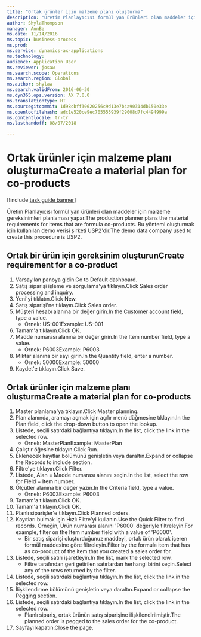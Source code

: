 ```yaml
--- 
title: "Ortak ürünler için malzeme planı oluşturma"
description: "Üretim Planlayıcısı formül yan ürünleri olan maddeler için malzeme gereksinimleri planlaması yapar."
author: ShylaThompson
manager: AnnBe
ms.date: 11/14/2016
ms.topic: business-process
ms.prod: 
ms.service: dynamics-ax-applications
ms.technology: 
audience: Application User
ms.reviewer: josaw
ms.search.scope: Operations
ms.search.region: Global
ms.author: shylaw
ms.search.validFrom: 2016-06-30
ms.dyn365.ops.version: AX 7.0.0
ms.translationtype: HT
ms.sourcegitcommit: 1d98cbff30620256c9d13e7b4a90314db150e33e
ms.openlocfilehash: adc1e520ce9ec705555939f29008d7fc4494999a
ms.contentlocale: tr-tr
ms.lasthandoff: 08/07/2018

---
```

# <a name="create-a-material-plan-for-co-products"></a><span data-ttu-id="47db5-103">Ortak ürünler için malzeme planı oluşturma</span><span class="sxs-lookup"><span data-stu-id="47db5-103">Create a material plan for co-products</span></span>

[!include [task guide banner](../../includes/task-guide-banner.md)]

<span data-ttu-id="47db5-104">Üretim Planlayıcısı formül yan ürünleri olan maddeler için malzeme gereksinimleri planlaması yapar.</span><span class="sxs-lookup"><span data-stu-id="47db5-104">The production planner plans the material requirements for items that are formula co-products.</span></span> <span data-ttu-id="47db5-105">Bu yöntemi oluşturmak için kullanılan demo verisi şirketi USP2'dir.</span><span class="sxs-lookup"><span data-stu-id="47db5-105">The demo data company used to create this procedure is USP2.</span></span>


## <a name="create-requirement-for-a-co-product"></a><span data-ttu-id="47db5-106">Ortak bir ürün için gereksinim oluşturun</span><span class="sxs-lookup"><span data-stu-id="47db5-106">Create requirement for a co-product</span></span>
1. <span data-ttu-id="47db5-107">Varsayılan panoya gidin.</span><span class="sxs-lookup"><span data-stu-id="47db5-107">Go to Default dashboard.</span></span>
2. <span data-ttu-id="47db5-108">Satış siparişi işleme ve sorgulama'ya tıklayın.</span><span class="sxs-lookup"><span data-stu-id="47db5-108">Click Sales order processing and inquiry.</span></span>
3. <span data-ttu-id="47db5-109">Yeni'yi tıklatın.</span><span class="sxs-lookup"><span data-stu-id="47db5-109">Click New.</span></span>
4. <span data-ttu-id="47db5-110">Satış siparişi'ne tıklayın.</span><span class="sxs-lookup"><span data-stu-id="47db5-110">Click Sales order.</span></span>
5. <span data-ttu-id="47db5-111">Müşteri hesabı alanına bir değer girin.</span><span class="sxs-lookup"><span data-stu-id="47db5-111">In the Customer account field, type a value.</span></span>
    * <span data-ttu-id="47db5-112">Örnek: US-001</span><span class="sxs-lookup"><span data-stu-id="47db5-112">Example: US-001</span></span>  
6. <span data-ttu-id="47db5-113">Tamam'a tıklayın.</span><span class="sxs-lookup"><span data-stu-id="47db5-113">Click OK.</span></span>
7. <span data-ttu-id="47db5-114">Madde numarası alanına bir değer girin.</span><span class="sxs-lookup"><span data-stu-id="47db5-114">In the Item number field, type a value.</span></span>
    * <span data-ttu-id="47db5-115">Örnek: P6003</span><span class="sxs-lookup"><span data-stu-id="47db5-115">Example: P6003</span></span>  
8. <span data-ttu-id="47db5-116">Miktar alanına bir sayı girin.</span><span class="sxs-lookup"><span data-stu-id="47db5-116">In the Quantity field, enter a number.</span></span>
    * <span data-ttu-id="47db5-117">Örnek: 50000</span><span class="sxs-lookup"><span data-stu-id="47db5-117">Example: 50000</span></span>  
9. <span data-ttu-id="47db5-118">Kaydet'e tıklayın.</span><span class="sxs-lookup"><span data-stu-id="47db5-118">Click Save.</span></span>

## <a name="create-a-material-plan-for-co-products"></a><span data-ttu-id="47db5-119">Ortak ürünler için malzeme planı oluşturma</span><span class="sxs-lookup"><span data-stu-id="47db5-119">Create a material plan for co-products</span></span>
1. <span data-ttu-id="47db5-120">Master planlama'ya tıklayın.</span><span class="sxs-lookup"><span data-stu-id="47db5-120">Click Master planning.</span></span>
2. <span data-ttu-id="47db5-121">Plan alanında, aramayı açmak için açılır menü düğmesine tıklayın.</span><span class="sxs-lookup"><span data-stu-id="47db5-121">In the Plan field, click the drop-down button to open the lookup.</span></span>
3. <span data-ttu-id="47db5-122">Listede, seçili satırdaki bağlantıya tıklayın.</span><span class="sxs-lookup"><span data-stu-id="47db5-122">In the list, click the link in the selected row.</span></span>
    * <span data-ttu-id="47db5-123">Örnek: MasterPlan</span><span class="sxs-lookup"><span data-stu-id="47db5-123">Example: MasterPlan</span></span>  
4. <span data-ttu-id="47db5-124">Çalıştır öğesine tıklayın.</span><span class="sxs-lookup"><span data-stu-id="47db5-124">Click Run.</span></span>
5. <span data-ttu-id="47db5-125">Eklenecek kayıtlar bölümünü genişletin veya daraltın.</span><span class="sxs-lookup"><span data-stu-id="47db5-125">Expand or collapse the Records to include section.</span></span>
6. <span data-ttu-id="47db5-126">Filtre'ye tıklayın.</span><span class="sxs-lookup"><span data-stu-id="47db5-126">Click Filter.</span></span>
7. <span data-ttu-id="47db5-127">Listede, Alan = Madde numarası alanını seçin.</span><span class="sxs-lookup"><span data-stu-id="47db5-127">In the list, select the row for Field = Item number.</span></span>
8. <span data-ttu-id="47db5-128">Ölçütler alanına bir değer yazın.</span><span class="sxs-lookup"><span data-stu-id="47db5-128">In the Criteria field, type a value.</span></span>
    * <span data-ttu-id="47db5-129">Örnek: P6003</span><span class="sxs-lookup"><span data-stu-id="47db5-129">Example: P6003</span></span>  
9. <span data-ttu-id="47db5-130">Tamam'a tıklayın.</span><span class="sxs-lookup"><span data-stu-id="47db5-130">Click OK.</span></span>
10. <span data-ttu-id="47db5-131">Tamam'a tıklayın.</span><span class="sxs-lookup"><span data-stu-id="47db5-131">Click OK.</span></span>
11. <span data-ttu-id="47db5-132">Planlı siparişler'e tıklayın.</span><span class="sxs-lookup"><span data-stu-id="47db5-132">Click Planned orders.</span></span>
12. <span data-ttu-id="47db5-133">Kayıtları bulmak için Hızlı Filtre'yi kullanın.</span><span class="sxs-lookup"><span data-stu-id="47db5-133">Use the Quick Filter to find records.</span></span> <span data-ttu-id="47db5-134">Örneğin, Ürün numarası alanını 'P6000' değeriyle filtreleyin.</span><span class="sxs-lookup"><span data-stu-id="47db5-134">For example, filter on the Item number field with a value of 'P6000'.</span></span>
    * <span data-ttu-id="47db5-135">Bir satış siparişi oluşturduğunuz maddeyi, ortak ürün olarak içeren formül maddesine göre filtreleyin.</span><span class="sxs-lookup"><span data-stu-id="47db5-135">Filter by the formula item that has as co-product of the item that you created a sales order for.</span></span>  
13. <span data-ttu-id="47db5-136">Listede, seçili satırı işaretleyin.</span><span class="sxs-lookup"><span data-stu-id="47db5-136">In the list, mark the selected row.</span></span>
    * <span data-ttu-id="47db5-137">Filtre tarafından geri getirilen satırlardan herhangi birini seçin.</span><span class="sxs-lookup"><span data-stu-id="47db5-137">Select any of the rows returned by the filter.</span></span>  
14. <span data-ttu-id="47db5-138">Listede, seçili satırdaki bağlantıya tıklayın.</span><span class="sxs-lookup"><span data-stu-id="47db5-138">In the list, click the link in the selected row.</span></span>
15. <span data-ttu-id="47db5-139">İlişkilendirme bölümünü genişletin veya daraltın.</span><span class="sxs-lookup"><span data-stu-id="47db5-139">Expand or collapse the Pegging section.</span></span>
16. <span data-ttu-id="47db5-140">Listede, seçili satırdaki bağlantıya tıklayın.</span><span class="sxs-lookup"><span data-stu-id="47db5-140">In the list, click the link in the selected row.</span></span>
    * <span data-ttu-id="47db5-141">Planlı sipariş, ortak ürünün satış siparişine ilişkilendirilmiştir.</span><span class="sxs-lookup"><span data-stu-id="47db5-141">The planned order is pegged to the sales order for the co-product.</span></span>  
17. <span data-ttu-id="47db5-142">Sayfayı kapatın.</span><span class="sxs-lookup"><span data-stu-id="47db5-142">Close the page.</span></span>


